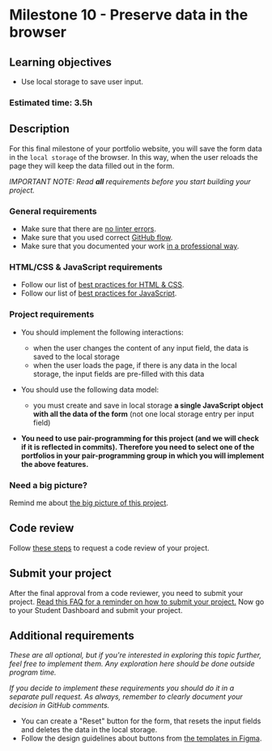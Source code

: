 # Milestone 10 - Preserve data in the browser

## Learning objectives

- Use local storage to save user input.

### Estimated time: 3.5h

## Description

For this final milestone of your portfolio website, you will save the form data in the `local storage` of the browser. In this way, when the user reloads the page they will keep the data filled out in the form.

*IMPORTANT NOTE: Read **all** requirements before you start building your project.*

### General requirements

- Make sure that there are [no linter errors](https://github.com/microverseinc/linters-config).
- Make sure that you used correct [GitHub flow](https://github.com/microverseinc/curriculum-transversal-skills/blob/main/git-github/articles/github_flow.md).
- Make sure that you documented your work [in a professional way](https://github.com/microverseinc/curriculum-transversal-skills/blob/main/documentation/articles/professional_repo_rules.md).

### HTML/CSS & JavaScript requirements

- Follow our list of [best practices for HTML & CSS](https://github.com/microverseinc/curriculum-html-css/blob/main/articles/html_css_best_practices.md).
- Follow our list of [best practices for JavaScript](https://github.com/microverseinc/curriculum-html-css/blob/main/articles/javascript_best_practices.md).

### Project requirements

- You should implement the following interactions:
  - when the user changes the content of any input field, the data is saved to the local storage
  - when the user loads the page, if there is any data in the local storage, the input fields are pre-filled with this data
- You should use the following data model:
  - you must create and save in local storage **a single JavaScript object with all the data of the form** (not one local storage entry per input field)

- **You need to use pair-programming for this project (and we will check if it is reflected in commits). Therefore you need to select one of the portfolios in your pair-programming group in which you will implement the above features.**


### Need a big picture?

Remind me about [the big picture of this project](./sneak_peek.md).

## Code review

Follow [these steps](https://github.com/microverseinc/curriculum-transversal-skills/blob/main/code-review/articles/how_to_ask_for_a_code_review.md) to request a code review of your project.

## Submit your project

After the final approval from a code reviewer, you need to submit your project.
[Read this FAQ for a reminder on how to submit your project.](https://microverse.zendesk.com/hc/en-us/articles/360061344234)
Now go to your Student Dashboard and submit your project.

## Additional requirements

*These are all optional, but if you're interested in exploring this topic further, feel free to implement them. Any exploration here should be done outside program time.*

*If you decide to implement these requirements you should do it in a separate pull request. As always, remember to clearly document your decision in GitHub comments.*

- You can create a "Reset" button for the form, that resets the input fields and deletes the data in the local storage.
- Follow the design guidelines about buttons from [the templates in Figma](https://www.figma.com/file/l7SqJ3ZfkAKih9sFxvWSR4/Microverse-Student-Project-1?node-id=0%3A1).
